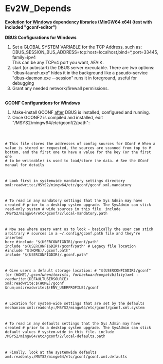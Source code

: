 # Ev2W_Depends
<strong><a href="//github.com/asctime/Ev2W">Evolution for Windows</a> dependency libraries (MinGW64 x64) (test with included "gconf-editor")</strong><br><br>
<strong>DBUS Configurations for Windows</strong><br>
1. Set a GLOBAL SYSTEM VARIABLE for the TCP Address, such as:<br>
DBUS_SESSION_BUS_ADDRESS=tcp:host=localhost,bind=*,port=33445,family=ipv4<br>
This can be any TCPv4 port you want, AFAIK.<br>
2. start (or autostart) the DBUS server executable. There are two options:<br>
"dbus-launch.exe" hides it in the background like a pseudo-service<br>
"dbus-daemon.exe --session" runs it in foreground, useful for debugging<br>
3. Grant any needed network/firewall permissions.<br><br>

<strong>GCONF Configurations for Windows</strong><br>
1. Make-install GCONF <u>after</u> DBUS is installed, configured and running.
2. Once GCONF2 is compiled and installed, edit "/MSYS2/mingw64/etc/gconf/2/path":<code>

&num; This file stores the addresses of config sources for GConf
&num; When a value is stored or requested, the sources are scanned from top to 
&num; bottom, and the first one to have a value for the key (or the first one 
&num; to be writeable) is used to load/store the data.
&num; See the GConf manual for details

&num; Look first in systemwide mandatory settings directory
xml:readwrite:/MSYS2/mingw64/etc/gconf/gconf.xml.mandatory

&num; To read in any mandatory settings that the Sys Admin may have created
&num; prior to a desktop system upgrade. The SysAdmin can stick read-only system
&num; wide sources in this file.
include /MSYS2/mingw64/etc/gconf/2/local-mandatory.path

&num; Now see where users want us to look - basically the user can stick arbitrary 
&num; sources in a ~/.config/gconf.path file and they're inserted here
&num;include "$(USERCONFIGDIR)/gconf/path"
include "$(USERCONFIGDIR)/gconf/path"
&num; Legacy file location
&num;include "$(HOME)/.gconf.path"
include "$(USERCONFIGDIR)/.gconf.path"

&num; Give users a default storage location:
&num; "$(USERCONFIGDIR)/gconf" (or $(HOME)/.gconf when it exists, for backward compatibility)
xml:readwrite:$(DEFAULTUSERSOURCE)
xml:readwrite:$(HOME)/gconf
&num;xml:readwrite:$(ENV_USERPROFILE)/gconf

&num; Location for system-wide settings that are set by the defaults mechanism
xml:readonly:/MSYS2/mingw64/etc/gconf/gconf.xml.system

&num; To read in any defaults settings that the Sys Admin may have created
&num; prior to a desktop system upgrade. The SysAdmin can stick default values
&num; system-wide in this file.
include /MSYS2/mingw64/etc/gconf/2/local-defaults.path

&num; Finally, look at the systemwide defaults
xml:readonly:/MSYS2/mingw64/etc/gconf/gconf.xml.defaults</code>


